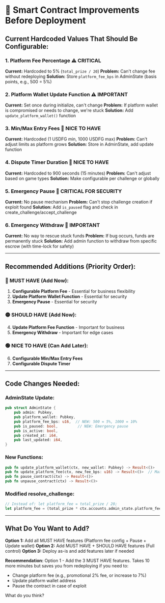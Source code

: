 # 🔧 Smart Contract Improvements Before Deployment

## Current Hardcoded Values That Should Be Configurable:

### 1. **Platform Fee Percentage** ⚠️ CRITICAL
**Current:** Hardcoded to 5% (`total_prize / 20`)
**Problem:** Can't change fee without redeploying
**Solution:** Store `platform_fee_bps` in AdminState (basis points, e.g., 500 = 5%)

### 2. **Platform Wallet Update Function** ⚠️ IMPORTANT
**Current:** Set once during initialize, can't change
**Problem:** If platform wallet is compromised or needs to change, we're stuck
**Solution:** Add `update_platform_wallet()` function

### 3. **Min/Max Entry Fees** 🔧 NICE TO HAVE
**Current:** Hardcoded (1 USDFG min, 1000 USDFG max)
**Problem:** Can't adjust limits as platform grows
**Solution:** Store in AdminState, add update function

### 4. **Dispute Timer Duration** 🔧 NICE TO HAVE
**Current:** Hardcoded to 900 seconds (15 minutes)
**Problem:** Can't adjust based on game types
**Solution:** Make configurable per challenge or globally

### 5. **Emergency Pause** 🛑 CRITICAL FOR SECURITY
**Current:** No pause mechanism
**Problem:** Can't stop challenge creation if exploit found
**Solution:** Add `is_paused` flag and check in create_challenge/accept_challenge

### 6. **Emergency Withdraw** 🛑 IMPORTANT
**Current:** No way to rescue stuck funds
**Problem:** If bug occurs, funds are permanently stuck
**Solution:** Add admin function to withdraw from specific escrow (with time-lock for safety)

---

## Recommended Additions (Priority Order):

### 🔴 MUST HAVE (Add Now):
1. **Configurable Platform Fee** - Essential for business flexibility
2. **Update Platform Wallet Function** - Essential for security
3. **Emergency Pause** - Essential for security

### 🟡 SHOULD HAVE (Add Now):
4. **Update Platform Fee Function** - Important for business
5. **Emergency Withdraw** - Important for edge cases

### 🟢 NICE TO HAVE (Can Add Later):
6. **Configurable Min/Max Entry Fees**
7. **Configurable Dispute Timer**

---

## Code Changes Needed:

### AdminState Update:
```rust
pub struct AdminState {
    pub admin: Pubkey,
    pub platform_wallet: Pubkey,
    pub platform_fee_bps: u16,  // NEW: 500 = 5%, 1000 = 10%
    pub is_paused: bool,         // NEW: Emergency pause
    pub is_active: bool,
    pub created_at: i64,
    pub last_updated: i64,
}
```

### New Functions:
```rust
pub fn update_platform_wallet(ctx, new_wallet: Pubkey) -> Result<()>
pub fn update_platform_fee(ctx, new_fee_bps: u16) -> Result<()>  // Max 1000 = 10%
pub fn pause_contract(ctx) -> Result<()>
pub fn unpause_contract(ctx) -> Result<()>
```

### Modified resolve_challenge:
```rust
// Instead of: let platform_fee = total_prize / 20;
let platform_fee = (total_prize * ctx.accounts.admin_state.platform_fee_bps as u64) / 10000;
```

---

## What Do You Want to Add?

**Option 1:** Add all MUST HAVE features (Platform fee config + Pause + Update wallet)
**Option 2:** Add MUST HAVE + SHOULD HAVE features (Full control)
**Option 3:** Deploy as-is and add features later if needed

**Recommendation:** Option 1 - Add the 3 MUST HAVE features. Takes 10 more minutes but saves you from redeploying if you need to:
- Change platform fee (e.g., promotional 2% fee, or increase to 7%)
- Update platform wallet address
- Pause the contract in case of exploit

What do you think?

